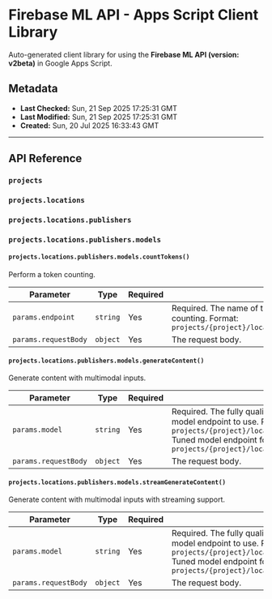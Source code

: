 # Firebase ML API - Apps Script Client Library

Auto-generated client library for using the **Firebase ML API (version: v2beta)** in Google Apps Script.

## Metadata

- **Last Checked:** Sun, 21 Sep 2025 17:25:31 GMT
- **Last Modified:** Sun, 21 Sep 2025 17:25:31 GMT
- **Created:** Sun, 20 Jul 2025 16:33:43 GMT



---

## API Reference

### `projects`

### `projects.locations`

### `projects.locations.publishers`

### `projects.locations.publishers.models`

#### `projects.locations.publishers.models.countTokens()`

Perform a token counting.

| Parameter | Type | Required | Description |
|---|---|---|---|
| `params.endpoint` | `string` | Yes | Required. The name of the Endpoint requested to perform token counting. Format: `projects/{project}/locations/{location}/endpoints/{endpoint}` |
| `params.requestBody` | `object` | Yes | The request body. |

#### `projects.locations.publishers.models.generateContent()`

Generate content with multimodal inputs.

| Parameter | Type | Required | Description |
|---|---|---|---|
| `params.model` | `string` | Yes | Required. The fully qualified name of the publisher model or tuned model endpoint to use. Publisher model format: `projects/{project}/locations/{location}/publishers/*/models/*` Tuned model endpoint format: `projects/{project}/locations/{location}/endpoints/{endpoint}` |
| `params.requestBody` | `object` | Yes | The request body. |

#### `projects.locations.publishers.models.streamGenerateContent()`

Generate content with multimodal inputs with streaming support.

| Parameter | Type | Required | Description |
|---|---|---|---|
| `params.model` | `string` | Yes | Required. The fully qualified name of the publisher model or tuned model endpoint to use. Publisher model format: `projects/{project}/locations/{location}/publishers/*/models/*` Tuned model endpoint format: `projects/{project}/locations/{location}/endpoints/{endpoint}` |
| `params.requestBody` | `object` | Yes | The request body. |